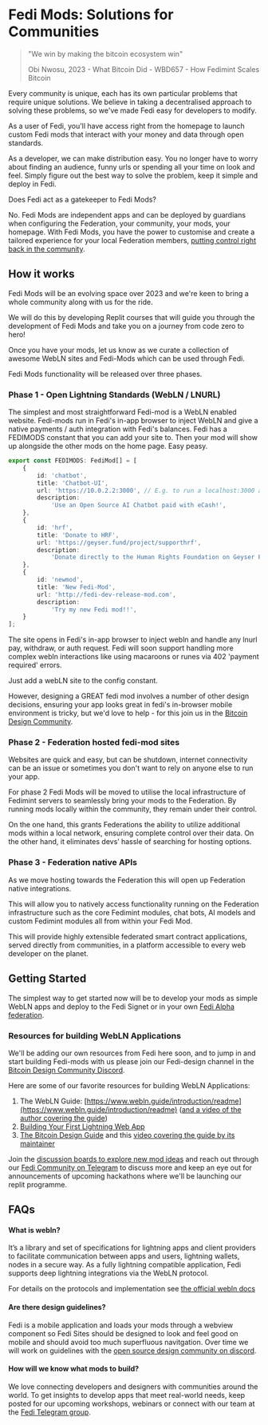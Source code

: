 # Fedi Mods: Solutions for Communities

> "We win by making the bitcoin ecosystem win"
> 
> Obi Nwosu, 2023 - What Bitcoin Did - WBD657 - How Fedimint Scales Bitcoin

Every community is unique, each has its own particular problems that require unique solutions. We believe in taking a decentralised approach to solving these problems, so we've made Fedi easy for developers to modify.

As a user of Fedi, you'll have access right from the homepage to launch custom Fedi mods that interact with your money and data through open standards.

As a developer, we can make distribution easy. You no longer have to worry about finding an audience, funny urls or spending all your time on look and feel. Simply figure out the best way to solve the problem, keep it simple and deploy in Fedi.

Does Fedi act as a gatekeeper to Fedi Mods?

No. Fedi Mods are independent apps and can be deployed by guardians when configuring the Federation, your community, your mods, your homepage. With Fedi Mods, you have the power to customise and create a tailored experience for your local Federation members, [putting control right back in the community](https://www.fedi.xyz/blog/we-can-build-our-own-future-fedi-gives-us-the-tools).

## How it works

Fedi Mods will be an evolving space over 2023 and we're keen to bring a whole community along with us for the ride.

We will do this by developing Replit courses that will guide you through the development of Fedi Mods and take you on a journey from code zero to hero!

Once you have your mods, let us know as we curate a collection of awesome WebLN sites and Fedi-Mods which can be used through Fedi.

Fedi Mods functionality will be released over three phases.

### Phase 1 - Open Lightning Standards (WebLN / LNURL)

The simplest and most straightforward Fedi-mod is a WebLN enabled website. Fedi-mods run in Fedi's in-app browser to inject WebLN and give a native payments / auth integration with Fedi's balances. Fedi has a FEDIMODS constant that you can add your site to. Then your mod will show up alongside the other mods on the home page. Easy peasy.

```typescript
export const FEDIMODS: FediMod[] = [
    {
        id: 'chatbot',
        title: 'Chatbot-UI',
        url: 'https://10.0.2.2:3000', // E.g. to run a localhost:3000 app as a fedimod for testing
        description:
            'Use an Open Source AI Chatbot paid with eCash!',
    },
    {
        id: 'hrf',
        title: 'Donate to HRF',
        url: 'https://geyser.fund/project/supporthrf',
        description:
            'Donate directly to the Human Rights Foundation on Geyser Fund',
    },
    {
        id: 'newmod',
        title: 'New Fedi-Mod',
        url: 'http://fedi-dev-release-mod.com',
        description:
            'Try my new Fedi mod!!',
    }
];
```

The site opens in Fedi's in-app browser to inject webln and handle any lnurl pay, withdraw, or auth request. Fedi will soon support handling more complex webln interactions like using macaroons or runes via 402 'payment required' errors.

Just add a webLN site to the config constant. 

However, designing a GREAT fedi mod involves a number of other design decisions, ensuring your app looks great in fedi's in-browser mobile environment is tricky, but we'd love to help - for this join us in the [Bitcoin Design Community](https://discord.gg/Pa7am6SA).

### Phase 2 - Federation hosted fedi-mod sites

Websites are quick and easy, but can be shutdown, internet connectivity can be an issue or sometimes you don't want to rely on anyone else to run your app.

For phase 2 Fedi Mods will be moved to utilise the local infrastructure of Fedimint servers to seamlessly bring your mods to the Federation. By running mods locally within the community, they remain under their control. 

On the one hand, this grants Federations the ability to utilize additional mods within a local network, ensuring complete control over their data. On the other hand, it eliminates devs’ hassle of searching for hosting options.

### Phase 3 - Federation native APIs

As we move hosting towards the Federation this will open up Federation native integrations. 

This will allow you to natively access functionality running on the Federation infrastructure such as the core Fedimint modules, chat bots, AI models and custom Fedimint modules all from within your Fedi Mod.

This will provide highly extensible federated smart contract applications, served directly from communities, in a platform accessible to every web developer on the planet.

## Getting Started

The simplest way to get started now will be to develop your mods as simple WebLN apps and deploy to the Fedi Signet or in your own [Fedi Alpha federation](https://github.com/fedibtc/fedi-alpha).

### Resources for building WebLN Applications

We'll be adding our own resources from Fedi here soon, and to jump in and start building Fedi-mods with us please join our Fedi-design channel in the [Bitcoin Design Community Discord](https://discord.gg/Pa7am6SA).

Here are some of our favorite resources for building WebLN Applications:

1. The WebLN Guide: [https://www.webln.guide/introduction/readme](https://www.webln.guide/introduction/readme) ([and a video of the author covering the guide](https://www.youtube.com/watch?v=E_Ct2JoFYEo))
2. [Building Your First Lightning Web App](https://www.youtube.com/watch?v=FT9MiC5pQh8)
3. [The Bitcoin Design Guide](https://bitcoin.design/) and this [video covering the guide by its maintainer](https://www.youtube.com/watch?v=Lsq9JUCiW8A)

Join the [discussion boards to explore new mod ideas](https://github.com/fedibtc/fedi-mods/discussions) and reach out through our [Fedi Community on Telegram](https://t.me/fedibtc) to discuss more and keep an eye out for announcements of upcoming hackathons where we'll be launching our replit programme.

## FAQs

#### What is webln?

It’s a library and set of specifications for lightning apps and client providers to facilitate communication between apps and users, lightning wallets, nodes in a secure way. As a fully lightning compatible application, Fedi supports deep lightning integrations via the WebLN protocol.

For details on the protocols and implementation see [the official webln docs](https://webln.dev/#/)

#### Are there design guidelines?

Fedi is a mobile application and loads your mods through a webview component so Fedi Sites should be designed to look and feel good on mobile and should avoid too much superfluous navitgation. Over time we will work on guidelines with the [open source design community on discord](https://discord.gg/Pa7am6SA).

#### How will we know what mods to build? 

We love connecting developers and designers with communities around the world. To get insights to develop apps that meet real-world needs, keep posted for our upcoming workshops, webinars or connect with our team at the [Fedi Telegram group](https://t.me/fedibtc). 




